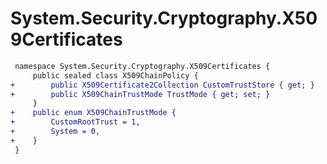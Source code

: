 # System.Security.Cryptography.X509Certificates

``` diff
 namespace System.Security.Cryptography.X509Certificates {
     public sealed class X509ChainPolicy {
+        public X509Certificate2Collection CustomTrustStore { get; }
+        public X509ChainTrustMode TrustMode { get; set; }
     }
+    public enum X509ChainTrustMode {
+        CustomRootTrust = 1,
+        System = 0,
+    }
 }
```

